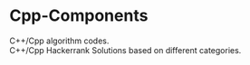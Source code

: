 # Cpp-Components
C++/Cpp algorithm codes.<br/>
C++/Cpp Hackerrank Solutions based on different categories.
